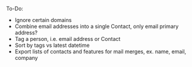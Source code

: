 To-Do:
- Ignore certain domains
- Combine email addresses into a single Contact, only email primary address?
- Tag a person, i.e. email address or Contact
- Sort by tags vs latest datetime
- Export lists of contacts and features for mail merges, ex. name, email, company
